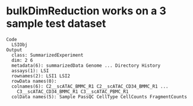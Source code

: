 # bulkDimReduction works on a 3 sample test dataset

    Code
      LSIObj
    Output
      class: SummarizedExperiment 
      dim: 2 6 
      metadata(6): summarizedData Genome ... Directory History
      assays(1): LSI
      rownames(2): LSI1 LSI2
      rowData names(0):
      colnames(6): C2__scATAC_BMMC_R1 C2__scATAC_CD34_BMMC_R1 ...
        C3__scATAC_CD34_BMMC_R1 C3__scATAC_PBMC_R1
      colData names(5): Sample PassQC CellType CellCounts FragmentCounts

